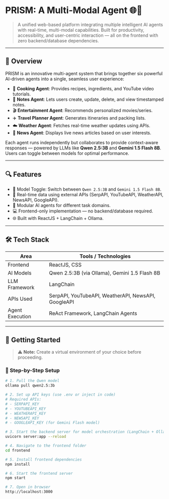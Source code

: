 # PRISM: A Multi-Modal Agent 🌐🤖

> A unified web-based platform integrating multiple intelligent AI agents with real-time, multi-modal capabilities. Built for productivity, accessibility, and user-centric interaction — all on the frontend with zero backend/database dependencies.

---

## 🧠 Overview

PRISM is an innovative multi-agent system that brings together six powerful AI-driven agents into a single, seamless user experience:

- 🍳 **Cooking Agent**: Provides recipes, ingredients, and YouTube video tutorials.
- 📝 **Notes Agent**: Lets users create, update, delete, and view timestamped notes.
- 🎬 **Entertainment Agent**: Recommends personalized movies/series.
- ✈️ **Travel Planner Agent**: Generates itineraries and packing lists.
- ☁️ **Weather Agent**: Fetches real-time weather updates using APIs.
- 📰 **News Agent**: Displays live news articles based on user interests.

Each agent runs independently but collaborates to provide context-aware responses — powered by LLMs like **Qwen 2.5:3B** and **Gemini 1.5 Flash 8B**. Users can toggle between models for optimal performance.

---

## 🔍 Features

- 🤖 Model Toggle: Switch between `Qwen 2.5:3B` and `Gemini 1.5 Flash 8B`.
- 📡 Real-time data using external APIs (SerpAPI, YouTubeAPI, WeatherAPI, NewsAPI, GoogleAPI).
- 💬 Modular AI agents for different task domains.
- 💻 Frontend-only implementation — no backend/database required.
- 🌐 Built with ReactJS + LangChain + Ollama.

---

## 🛠️ Tech Stack

| Area              | Tools / Technologies                                  |
|-------------------|-------------------------------------------------------|
| Frontend          | ReactJS, CSS                                          |
| AI Models         | Qwen 2.5:3B (via Ollama), Gemini 1.5 Flash 8B         |
| LLM Framework     | LangChain                                             |
| APIs Used         | SerpAPI, YouTubeAPI, WeatherAPI, NewsAPI, GoogleAPI  |
| Agent Execution   | ReAct Framework, LangChain Agents                     |

---

## 🚀 Getting Started

> ⚠️ **Note:** Create a virtual environment of your choice before proceeding.

### 🔧 Step-by-Step Setup

```bash
# 1. Pull the Qwen model
ollama pull qwen2.5:3b

# 2. Set up API keys (use .env or inject in code)
# Required APIs:
# - SERPAPI_KEY
# - YOUTUBEAPI_KEY
# - WEATHERAPI_KEY
# - NEWSAPI_KEY
# - GOOGLEAPI_KEY (for Gemini Flash model)

# 3. Start the backend server for model orchestration (LangChain + Ollama)
uvicorn server:app --reload

# 4. Navigate to the frontend folder
cd frontend

# 5. Install frontend dependencies
npm install

# 6. Start the frontend server
npm start

# 7. Open in browser
http://localhost:3000
